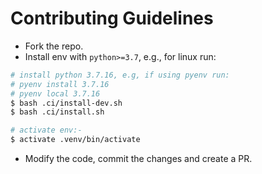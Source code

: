 # Contributing Guidelines

- Fork the repo.
- Install env with `python>=3.7`, e.g., for linux run:

```bash
# install python 3.7.16, e.g, if using pyenv run:
# pyenv install 3.7.16
# pyenv local 3.7.16
$ bash .ci/install-dev.sh
$ bash .ci/install.sh

# activate env:-
$ activate .venv/bin/activate
```

- Modify the code, commit the changes and create a PR.
